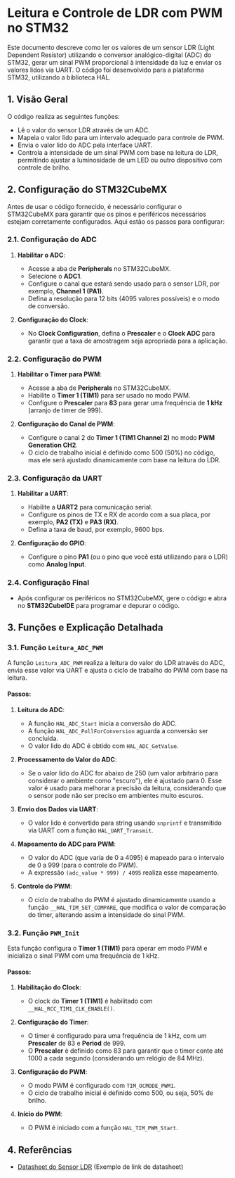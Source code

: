 # Leitura e Controle de LDR com PWM no STM32

Este documento descreve como ler os valores de um sensor LDR (Light Dependent Resistor) utilizando o conversor analógico-digital (ADC) do STM32, gerar um sinal PWM proporcional à intensidade da luz e enviar os valores lidos via UART. O código foi desenvolvido para a plataforma STM32, utilizando a biblioteca HAL.

## 1. Visão Geral

O código realiza as seguintes funções:
- Lê o valor do sensor LDR através de um ADC.
- Mapeia o valor lido para um intervalo adequado para controle de PWM.
- Envia o valor lido do ADC pela interface UART.
- Controla a intensidade de um sinal PWM com base na leitura do LDR, permitindo ajustar a luminosidade de um LED ou outro dispositivo com controle de brilho.

## 2. Configuração do STM32CubeMX

Antes de usar o código fornecido, é necessário configurar o STM32CubeMX para garantir que os pinos e periféricos necessários estejam corretamente configurados. Aqui estão os passos para configurar:

### 2.1. Configuração do ADC

1. **Habilitar o ADC**:
   - Acesse a aba de **Peripherals** no STM32CubeMX.
   - Selecione o **ADC1**.
   - Configure o canal que estará sendo usado para o sensor LDR, por exemplo, **Channel 1 (PA1)**.
   - Defina a resolução para 12 bits (4095 valores possíveis) e o modo de conversão.
   
2. **Configuração do Clock**:
   - No **Clock Configuration**, defina o **Prescaler** e o **Clock ADC** para garantir que a taxa de amostragem seja apropriada para a aplicação.

### 2.2. Configuração do PWM

1. **Habilitar o Timer para PWM**:
   - Acesse a aba de **Peripherals** no STM32CubeMX.
   - Habilite o **Timer 1 (TIM1)** para ser usado no modo PWM.
   - Configure o **Prescaler** para **83** para gerar uma frequência de **1 kHz** (arranjo de timer de 999).
   
2. **Configuração do Canal de PWM**:
   - Configure o canal 2 do **Timer 1 (TIM1 Channel 2)** no modo **PWM Generation CH2**.
   - O ciclo de trabalho inicial é definido como 500 (50%) no código, mas ele será ajustado dinamicamente com base na leitura do LDR.

### 2.3. Configuração da UART

1. **Habilitar a UART**:
   - Habilite a **UART2** para comunicação serial.
   - Configure os pinos de TX e RX de acordo com a sua placa, por exemplo, **PA2 (TX)** e **PA3 (RX)**.
   - Defina a taxa de baud, por exemplo, 9600 bps.
   
2. **Configuração do GPIO**:
   - Configure o pino **PA1** (ou o pino que você está utilizando para o LDR) como **Analog Input**.

### 2.4. Configuração Final

- Após configurar os periféricos no STM32CubeMX, gere o código e abra no **STM32CubeIDE** para programar e depurar o código.

## 3. Funções e Explicação Detalhada

### 3.1. Função `Leitura_ADC_PWM`

A função `Leitura_ADC_PWM` realiza a leitura do valor do LDR através do ADC, envia esse valor via UART e ajusta o ciclo de trabalho do PWM com base na leitura.

#### Passos:
1. **Leitura do ADC**:
   - A função `HAL_ADC_Start` inicia a conversão do ADC.
   - A função `HAL_ADC_PollForConversion` aguarda a conversão ser concluída.
   - O valor lido do ADC é obtido com `HAL_ADC_GetValue`.

2. **Processamento do Valor do ADC**:
   - Se o valor lido do ADC for abaixo de 250 (um valor arbitrário para considerar o ambiente como "escuro"), ele é ajustado para 0. Esse valor é usado para melhorar a precisão da leitura, considerando que o sensor pode não ser preciso em ambientes muito escuros.
   
3. **Envio dos Dados via UART**:
   - O valor lido é convertido para string usando `snprintf` e transmitido via UART com a função `HAL_UART_Transmit`.

4. **Mapeamento do ADC para PWM**:
   - O valor do ADC (que varia de 0 a 4095) é mapeado para o intervalo de 0 a 999 (para o controle do PWM).
   - A expressão `(adc_value * 999) / 4095` realiza esse mapeamento.
   
5. **Controle do PWM**:
   - O ciclo de trabalho do PWM é ajustado dinamicamente usando a função `__HAL_TIM_SET_COMPARE`, que modifica o valor de comparação do timer, alterando assim a intensidade do sinal PWM.

### 3.2. Função `PWM_Init`

Esta função configura o **Timer 1 (TIM1)** para operar em modo PWM e inicializa o sinal PWM com uma frequência de 1 kHz.

#### Passos:
1. **Habilitação do Clock**:
   - O clock do **Timer 1 (TIM1)** é habilitado com `__HAL_RCC_TIM1_CLK_ENABLE()`.

2. **Configuração do Timer**:
   - O timer é configurado para uma frequência de 1 kHz, com um **Prescaler** de 83 e **Period** de 999.
   - O **Prescaler** é definido como 83 para garantir que o timer conte até 1000 a cada segundo (considerando um relógio de 84 MHz).

3. **Configuração do PWM**:
   - O modo PWM é configurado com `TIM_OCMODE_PWM1`.
   - O ciclo de trabalho inicial é definido como 500, ou seja, 50% de brilho.

4. **Início do PWM**:
   - O PWM é iniciado com a função `HAL_TIM_PWM_Start`.

## 4. Referências

- [Datasheet do Sensor LDR](https://www.electronicwings.com) (Exemplo de link de datasheet)

